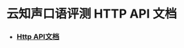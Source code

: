 # 云知声口语评测 HTTP API 文档

* ### [Http API文档](https://github.com/oraleval/http_api_doc/blob/master/eval.md)
